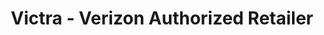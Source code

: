 ---
title: "Victra - Verizon Authorized Retailer"
url: /draper/victra-verizon-authorized-retailer/
shop: Handy
---